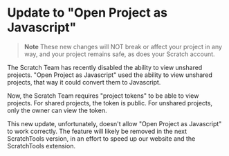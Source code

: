 # Update to "Open Project as Javascript"

> **Note**
> These new changes will NOT break or affect your project in any way, and your project remains safe, as does your Scratch account.

The Scratch Team has recently disabled the ability to view unshared projects. "Open Project as Javascript" used the ability to view unshared projects, that way it could convert them to Javascript.

Now, the Scratch Team requires "project tokens" to be able to view projects. For shared projects, the token is public. For unshared projects, only the owner can view the token.

This new update, unfortunately, doesn't allow "Open Project as Javascript" to work correctly. The feature will likely be removed in the next ScratchTools version, in an effort to speed up our website and the ScratchTools extension.